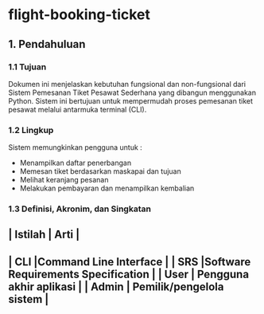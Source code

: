 # flight-booking-ticket
## 1. Pendahuluan
### 1.1 Tujuan
Dokumen ini menjelaskan kebutuhan fungsional dan non-fungsional dari Sistem Pemesanan Tiket Pesawat Sederhana yang dibangun menggunakan Python. Sistem ini bertujuan untuk mempermudah proses pemesanan tiket pesawat melalui antarmuka terminal (CLI).
### 1.2 Lingkup
Sistem memungkinkan pengguna untuk :
* Menampilkan daftar penerbangan
* Memesan tiket berdasarkan maskapai dan tujuan
* Melihat keranjang pesanan
* Melakukan pembayaran dan menampilkan kembalian
### 1.3 Definisi, Akronim, dan Singkatan
| Istilah | Arti                               |
------------------------------------------------
| CLI	    |Command Line Interface              |
| SRS	    |Software Requirements Specification |
| User	  | Pengguna akhir aplikasi            |
| Admin	  | Pemilik/pengelola sistem           |
------------------------------------------------
